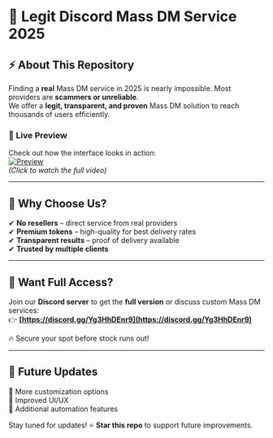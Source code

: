 # 🚀 Legit Discord Mass DM Service 2025

## ⚡ About This Repository
Finding a **real** Mass DM service in 2025 is nearly impossible. Most providers are **scammers or unreliable**.  
We offer a **legit, transparent, and proven** Mass DM solution to reach thousands of users efficiently.

### 🎥 Live Preview
Check out how the interface looks in action:  
[![Preview](https://i.gyazo.com/7eeb882988dbe396f10e6b057627e0c8.gif)](https://gyazo.com/7eeb882988dbe396f10e6b057627e0c8)  
*(Click to watch the full video)*

---

## 📌 Why Choose Us?
✔ **No resellers** – direct service from real providers  
✔ **Premium tokens** – high-quality for best delivery rates  
✔ **Transparent results** – proof of delivery available  
✔ **Trusted by multiple clients**  

---

## 🚀 Want Full Access?  
Join our **Discord server** to get the **full version** or discuss custom Mass DM services:  
👉 **[https://discord.gg/Yg3HhDEnr9](https://discord.gg/Yg3HhDEnr9)**  

🔥 Secure your spot before stock runs out!  

---

## 📅 Future Updates  
🔹 More customization options  
🔹 Improved UI/UX  
🔹 Additional automation features  

Stay tuned for updates! ⭐ **Star this repo** to support future improvements.  

